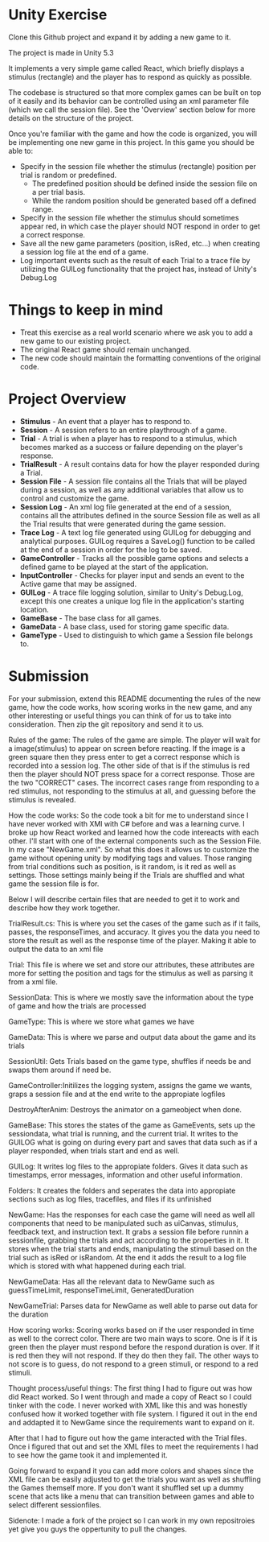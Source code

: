 # Unity Exercise 

Clone this Github project and expand it by adding a new game to it.

The project is made in Unity 5.3

It implements a very simple game called React, which briefly displays a stimulus (rectangle) and the player has to respond as quickly as possible.

The codebase is structured so that more complex games can be built on top of it easily and its behavior can be controlled using an xml parameter file (which we call the session file).
See the 'Overview' section below for more details on the structure of the project.


Once you're familiar with the game and how the code is organized, you will be implementing one new game in this project.
In this game you should be able to:

- Specify in the session file whether the stimulus (rectangle) position per trial is random or predefined.
  - The predefined position should be defined inside the session file on a per trial basis. 
  - While the random position should be generated based off a defined range.
- Specify in the session file whether the stimulus should sometimes appear red, in which case the player should NOT respond in order to get a correct response.
- Save all the new game parameters (position, isRed, etc...) when creating a session log file at the end of a game.
- Log important events such as the result of each Trial to a trace file by utilizing the GUILog functionality that the project has, instead of Unity's Debug.Log


# Things to keep in mind

- Treat this exercise as a real world scenario where we ask you to add a new game to our existing project.
- The original React game should remain unchanged.
- The new code should maintain the formatting conventions of the original code.


# Project Overview

- **Stimulus** - An event that a player has to respond to.
- **Session** - A session refers to an entire playthrough of a game.
- **Trial** - A trial is when a player has to respond to a stimulus, which becomes marked as a success or failure depending on the player's response.
- **TrialResult** - A result contains data for how the player responded during a Trial.
- **Session File** - A session file contains all the Trials that will be played during a session, as well as any additional variables that allow us to control and customize the game.
- **Session Log** - An xml log file generated at the end of a session, contains all the attributes defined in the source Session file as well as all the Trial results that were generated during the game session.
- **Trace Log** - A text log file generated using GUILog for debugging and analytical purposes. GUILog requires a SaveLog() function to be called at the end of a session in order for the log to be saved.
- **GameController** - Tracks all the possible game options and selects a defined game to be played at the start of the application.
- **InputController** - Checks for player input and sends an event to the Active game that may be assigned.
- **GUILog** - A trace file logging solution, similar to Unity's Debug.Log, except this one creates a unique log file in the application's starting location.
- **GameBase** - The base class for all games.
- **GameData** - A base class, used for storing game specific data.
- **GameType** - Used to distinguish to which game a Session file belongs to.


# Submission

For your submission, extend this README documenting the rules of the new game, how the code works, how scoring works in the new game, and any other interesting or useful things you can think of for us to take into consideration. Then zip the git repository and send it to us.


Rules of the game: The rules of the game are simple. The player will wait for a image(stimulus) to appear on screen before reacting. If the image is a green square then they press enter to get a correct response which is recorded into a session log. The other side of that is if the stimulus is red then the player should NOT press space for a correct response. Those are the two "CORRECT" cases. The incorrect cases range from responding to a red stimulus, not responding to the stimulus at all, and guessing before the stimulus is revealed.

How the code works: So the code took a bit for me to understand since I have never worked with XMl with C# before and was a learning curve. I broke up how React worked and learned how the code intereacts with each other. I'll start with one of the external components such as the Session File. In my case "NewGame.xml". So what this does it allows us to customize the game without opening unity by modifying tags and values. Those ranging from trial conditions such as position, is it random, is it red as well as settings. Those settings mainly being if the Trials are shuffled and what game the session file is for.

Below I will describe certain files that are needed to get it to work and describe how they work together.

TrialResult.cs: This is where you set the cases of the game such as if it fails, passes, the responseTimes, and accuracy. It gives you the data you need to store the result as well as the response time of the player. Making it able to output the data to an xml file

Trial: This file is where we set and store our attributes, these attributes are more for setting the position and tags for the stimulus as well as parsing it from a xml file.

SessionData: This is where we mostly save the information about the type of game and how the trials are processed

GameType: This is where we store what games we have

GameData: This is where we parse and output data about the game and its trials

SessionUtil: Gets Trials based on the game type, shuffles if needs be and swaps them around if need be.

GameController:Initilizes the logging system, assigns the game we wants, graps a session file and at the end write to the appropiate logfiles

DestroyAfterAnim: Destroys the animator on a gameobject when done.

GameBase: This stores the states of the game as GameEvents, sets up the sessiondata, what trial is running, and the current trial. It writes to the GUILOG what is going on during every part and saves that data such as if a player responded, when trials start and end as well.

GUILog: It writes log files to the appropiate folders. Gives it data such as timestamps, error messages, information and other useful information.

Folders: It creates the folders and seperates the data into appropiate sections such as log files, tracefiles, and files if its unfinished

NewGame: Has the responses for each case the game will need as well all components that need to be manipulated such as uiCanvas, stimulus, feedback text, and instruction text. It grabs a session file before runnin a sessionfile, grabbing the trials and act according to the properties in it. It stores when the trial starts and ends, manipulating the stimuli based on the trial such as isRed or isRandom. At the end it adds the result to a log file which is stored with what happened during each trial.

NewGameData: Has all the relevant data to NewGame such as guessTimeLimit, responseTimeLimit, GeneratedDuration

NewGameTrial: Parses data for NewGame as well able to parse out data for the duration

How scoring works: Scoring works based on if the user responded in time as well to the correct color. There are two main ways to score. One is if it is green then the player must respond before the respond duration is over. If it is red then they will not respond. If they do then they fail. The other ways to not score is to guess, do not respond to a green stimuli, or respond to a red stimuli.


Thought process/useful things: The first thing I had to figure out was how did React worked. So I went through and made a copy of React so I could tinker with the code. I never worked with XML like this and was honestly confused how it worked together with file system. I figured it out in the end and addapted it to NewGame since the requirements want to expand on it.

After that I had to figure out how the game interacted with the Trial files. Once i figured that out and set the XML files to meet the requirements I had to see how the game took it and implemented it.

Going forward to expand it you can add more colors and shapes since the XML file can be easily adjusted to get the trials you want as well as shuffling the Games themself more. If you don't want it shuffled set up a dummy scene that acts like a menu that can transition between games and able to select different sessionfiles.

Sidenote: I made a fork of the project so I can work in my own repositroies yet give you guys the oppertunity to pull the changes.